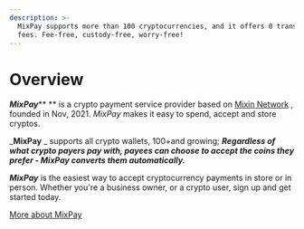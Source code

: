 ```yaml
---
description: >-
  MixPay supports more than 100 cryptocurrencies, and it offers 0 transaction
  fees. Fee-free, custody-free, worry-free!
---
```


# Overview

_**MixPay**_** ** is a crypto payment service provider based on [Mixin Network](https://mixin.one) , founded in Nov, 2021. _MixPay_ makes it easy to spend, accept and store cryptos.

_**MixPay** _ supports all crypto wallets, 100+and growing; _**Regardless of what crypto payers pay with, payees can choose to accept the coins they prefer - MixPay converts them automatically.**_

_**MixPay**_ is the easiest way to accept cryptocurrency payments in store or in person. Whether you're a business owner, or a crypto user, sign up and get started today.

[More about MixPay](about-us/more-about-mixpay.md)
